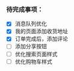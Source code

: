 ### 待完成事项：

- [x] 消息队列优化
- [x] 我的页面添加收货地址
- [x] 订单完成后，添加评论
- [ ] 添加分享按钮
- [ ] 优化搜索页面样式
- [ ] 优化购物车样式

